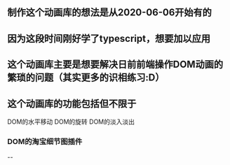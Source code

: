 ## 制作这个动画库的想法是从2020-06-06开始有的
## 因为这段时间刚好学了typescript，想要加以应用

## 这个动画库主要是想要解决日前前端操作DOM动画的繁琐的问题（其实更多的识相练习:D）

## 这个动画库的功能包括但不限于

DOM的水平移动
DOM的旋转
DOM的淡入淡出
### DOM的淘宝细节图插件 
--
